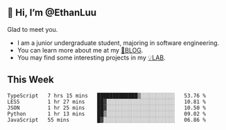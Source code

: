 ## 👋 Hi, I’m @EthanLuu

Glad to meet you.

- I am a junior undergraduate student, majoring in software engineering.
- You can learn more about me at my [📝BLOG](https://blog.ethanloo.cn).
- You may find some interesting projects in my [💡LAB](https://lab.ethanloo.cn).

## This Week
<!--START_SECTION:waka-->
```text
TypeScript   7 hrs 15 mins   █████████████▒░░░░░░░░░░░   53.76 % 
LESS         1 hr 27 mins    ██▓░░░░░░░░░░░░░░░░░░░░░░   10.81 % 
JSON         1 hr 25 mins    ██▓░░░░░░░░░░░░░░░░░░░░░░   10.50 % 
Python       1 hr 13 mins    ██▒░░░░░░░░░░░░░░░░░░░░░░   09.02 % 
JavaScript   55 mins         █▓░░░░░░░░░░░░░░░░░░░░░░░   06.86 % 
```
<!--END_SECTION:waka-->
